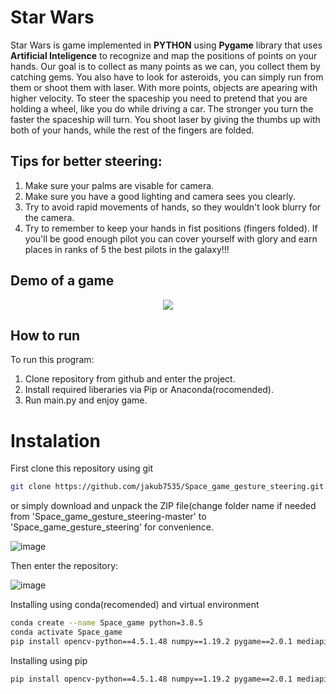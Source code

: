 # Star Wars

Star Wars is game implemented in **PYTHON** using **Pygame** library that uses **Artificial Inteligence** to recognize and map the positions of points on your hands.
Our goal is to collect as many points as we can, you collect them by catching gems. You also have to look for asteroids, you can simply run from them or shoot them with laser. With more points, objects are apearing with higher velocity. 
To steer the spaceship you need to pretend that you are holding a wheel, like you do while driving a car. 
The stronger you turn the faster the spaceship will turn. You shoot laser by giving the thumbs up with both of your hands, while the rest of the fingers are folded.
## Tips for better steering:
1. Make sure your palms are visable for camera.
2. Make sure you have a good lighting and camera sees you clearly.
3. Try to avoid rapid movements of hands, so they wouldn't look blurry for the camera.
4. Try to remember to keep your hands in fist positions (fingers folded).
If you'll be good enough pilot you can cover yourself with glory and earn places in ranks of 5 the best pilots in the galaxy!!!
 
 ## Demo of a game
 <p align="center"><img src="assets/assets_readme/demo2.gif"\></p>

## How to run 
To run this program:
1. Clone repository from github and enter the project.
2. Install required liberaries via Pip or Anaconda(rocomended).
3. Run main.py and enjoy game.

# Instalation
First clone this repository using git 

``` bash
git clone https://github.com/jakub7535/Space_game_gesture_steering.git
```
or simply  download and unpack the ZIP file(change folder name if needed from 'Space_game_gesture_steering-master' to 'Space_game_gesture_steering' for convenience.

![image](https://user-images.githubusercontent.com/73268650/118058544-b8145400-b38e-11eb-9a13-d282dfaf65e8.png)

Then enter the repository:

![image](https://user-images.githubusercontent.com/73268650/118058724-248f5300-b38f-11eb-91aa-c8569f5037d3.png)

Installing using conda(recomended) and virtual environment

``` bash
conda create --name Space_game python=3.8.5
conda activate Space_game
pip install opencv-python==4.5.1.48 numpy==1.19.2 pygame==2.0.1 mediapipe==0.8.3.1
```
Installing using pip

``` bash
pip install opencv-python==4.5.1.48 numpy==1.19.2 pygame==2.0.1 mediapipe==0.8.3.1
```
